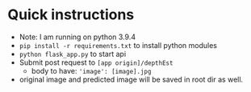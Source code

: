 # Quick instructions
- Note: I am running on python 3.9.4
- ```pip install -r requirements.txt``` to install python modules
- ```python flask_app.py``` to start api
- Submit post request to ```[app origin]/depthEst```
	- body to have: ```'image': [image].jpg```
- original image and predicted image will be saved in root dir as well.
